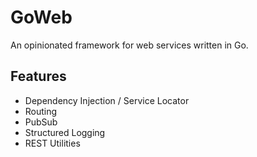 # GoWeb
An opinionated framework for web services written in Go.

## Features
- Dependency Injection / Service Locator
- Routing
- PubSub
- Structured Logging
- REST Utilities 